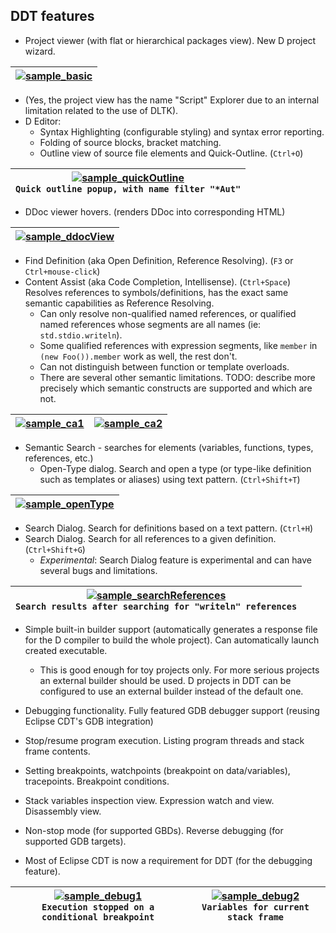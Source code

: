 
## DDT features

 * Project viewer (with flat or hierarchical packages view). New D project wizard.
 
|[![sample_basic](http://ddt.googlecode.com/git/documentation/screenshots/thumbs/sample_basic.png)](http://ddt.googlecode.com/git/documentation/screenshots/sample_basic.png)|
|----|
   * (Yes, the project view has the name "Script" Explorer due to an internal limitation related to the use of DLTK).
 * D Editor:
   * Syntax Highlighting (configurable styling) and syntax error reporting.
   * Folding of source blocks, bracket matching.
   * Outline view of source file elements and Quick-Outline. (`Ctrl+O`)
   
|[![sample_quickOutline](http://ddt.googlecode.com/git/documentation/screenshots/thumbs/sample_quickOutline.png)](http://ddt.googlecode.com/git/documentation/screenshots/sample_quickOutline.png)<br/>`Quick outline popup, with name filter "*Aut"`|
|----|
   * DDoc viewer hovers. (renders DDoc into corresponding HTML)
   
|[![sample_ddocView](http://ddt.googlecode.com/git/documentation/screenshots/thumbs/sample_ddocView.png)](http://ddt.googlecode.com/git/documentation/screenshots/sample_ddocView.png)|
|----|
   * Find Definition (aka Open Definition, Reference Resolving). (`F3` or `Ctrl+mouse-click`)
   * Content Assist (aka Code Completion, Intellisense). (`Ctrl+Space`) Resolves references to symbols/definitions, has the exact same semantic capabilities as Reference Resolving.
     * Can only resolve non-qualified named references, or qualified named references whose segments are all names (ie: `std.stdio.writeln`).
     * Some qualified references with expression segments, like `member` in `(new Foo()).member` work as well, the rest don't.
     * Can not distinguish between function or template overloads.
     * There are several other semantic limitations. TODO: describe more precisely which semantic constructs are supported and which are not.

| [![sample_ca1](http://ddt.googlecode.com/git/documentation/screenshots/thumbs/sample_ca1.png)](http://ddt.googlecode.com/git/documentation/screenshots/sample_ca1.png) | [![sample_ca2](http://ddt.googlecode.com/git/documentation/screenshots/thumbs/sample_ca2.png)](http://ddt.googlecode.com/git/documentation/screenshots/sample_ca2.png) |
|----|----|
 * Semantic Search - searches for elements (variables, functions, types, references, etc.)
   * Open-Type dialog. Search and open a type (or type-like definition such as templates or aliases) using text pattern. (`Ctrl+Shift+T`)

|[![sample_openType](http://ddt.googlecode.com/git/documentation/screenshots/thumbs/sample_openType.png)](http://ddt.googlecode.com/git/documentation/screenshots/sample_openType.png)|
|----|
   * Search Dialog. Search for definitions based on a text pattern. (`Ctrl+H`)
   * Search Dialog. Search for all references to a given definition. (`Ctrl+Shift+G`)
     * *Experimental*: Search Dialog feature is experimental and can have several bugs and limitations.

|[![sample_searchReferences](http://ddt.googlecode.com/git/documentation/screenshots/thumbs/sample_searchReferences.png)](http://ddt.googlecode.com/git/documentation/screenshots/sample_searchReferences.png)<br/>`Search results after searching for "writeln" references`|
|----|
 * Simple built-in builder support (automatically generates a response file for the D compiler to build the whole project). Can automatically launch created executable.
   * This is good enough for toy projects only. For more serious projects an external builder should be used. D projects in DDT can be configured to use an external builder instead of the default one.

 * Debugging functionality. Fully featured GDB debugger support (reusing Eclipse CDT's GDB integration)
  * Stop/resume program execution. Listing program threads and stack frame contents.
  * Setting breakpoints, watchpoints (breakpoint on data/variables), tracepoints. Breakpoint conditions.
  * Stack variables inspection view. Expression watch and view. Disassembly view.
  * Non-stop mode (for supported GBDs). Reverse debugging (for supported GDB targets).
  * Most of Eclipse CDT is now a requirement for DDT (for the debugging feature). 

| [![sample_debug1](http://ddt.googlecode.com/git/documentation/screenshots/thumbs/sample_debug1.png)](http://ddt.googlecode.com/git/documentation/screenshots/sample_debug1.png)<br/>`Execution stopped on a conditional breakpoint` | [![sample_debug2](http://ddt.googlecode.com/git/documentation/screenshots/thumbs/sample_debug2.png)](http://ddt.googlecode.com/git/documentation/screenshots/sample_debug2.png)<br/>`Variables for current stack frame` |
|----|----|

